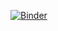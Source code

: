 
[![Binder](https://mybinder.org/badge_logo.svg)](https://mybinder.org/v2/gh/cabak06/pyth_week_1/master?filepath=Week1%2Fweek_1.ipynb)
